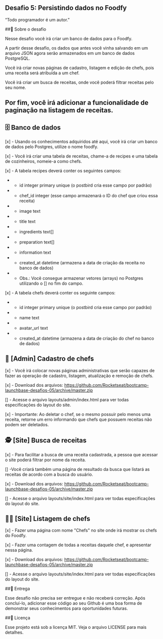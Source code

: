 ## Desafio 5: Persistindo dados no Foodfy

“Todo programador é um autor.”

##🚀 Sobre o desafio

Nesse desafio você irá criar um banco de dados para o Foodfy.

A partir desse desafio, os dados que antes você vinha salvando em um arquivo JSON agora serão armazenados em um banco de dados PostgreSQL.

Você irá criar novas páginas de cadastro, listagem e edição de chefs, pois uma receita será atribuída a um chef.

Você irá criar um busca de receitas, onde você poderá filtrar receitas pelo seu nome.

## Por fim, você irá adicionar a funcionalidade de paginação na listagem de receitas.

## 🗄️ Banco de dados

[x] - Usando os conhecimentos adquiridos até aqui, você irá criar um banco de dados pelo Postgres, utilize o nome foodfy.

[x] - Você irá criar uma tabela de receitas, chame-a de recipes e uma tabela de cozinheiros, nomeie-a como chefs.

[x] - A tabela recipes deverá conter os seguintes campos:

* - id integer primary unique (o postbird cria esse campo por padrão)
* - chef_id integer (esse campo armazenará o ID do chef que criou essa receita)
* - image text
* - title text
* - ingredients text[]
* - preparation text[]
* - information text
* - created_at datetime (armazena a data de criação da receita no banco de dados)
* - Obs.: Você consegue armazenar vetores (arrays) no Postgres utilizando o [] no fim do campo.

[x] - A tabela chefs deverá conter os seguinte campos:

* - id integer primary unique (o postbird cria esse campo por padrão)
* - name text
* - avatar_url text
* - created_at datetime (armazena a data de criação do chef no banco de dados)


## 🍴 [Admin] Cadastro de chefs

[x] - Você irá colocar novas páginas administrativas que serão capazes de fazer as operação de cadastro, listagem, atualização e remoção de chefs.

[x] - Download dos arquivos: https://github.com/Rocketseat/bootcamp-launchbase-desafios-05/archive/master.zip

[] - Acesse o arquivo layouts/admin/index.html para ver todas especificações do layout do site.

[x] - Importante: Ao deletar o chef, se o mesmo possuir pelo menos uma receita, retorne um erro informando que chefs que possuem receitas não podem ser deletados.

## 🕵️ [Site] Busca de receitas

[x] - Para facilitar a busca de uma receita cadastrada, a pessoa que acessar o site poderá filtrar por nome da receita.

[] -Você criará também uma página de resultado da busca que listará as receitas de acordo com a busca do usuário.

[x] - Download dos arquivos: https://github.com/Rocketseat/bootcamp-launchbase-desafios-05/archive/master.zip

[] - Acesse o arquivo layouts/site/index.html para ver todas especificações do layout do site.


## 👩‍🍳 [Site] Listagem de chefs

[x] - Fazer uma página com nome "Chefs" no site onde irá mostrar os chefs do Foodfy.

[x] - Fazer uma contagem de todas a receitas daquele chef, e apresentar nessa página.

[x] - Download dos arquivos: https://github.com/Rocketseat/bootcamp-launchbase-desafios-05/archive/master.zip

[] - Acesse o arquivo layouts/site/index.html para ver todas especificações do layout do site.


##📆 Entrega

Esse desafio não precisa ser entregue e não receberá correção. Após concluí-lo, adicionar esse código ao seu Github é uma boa forma de demonstrar seus conhecimentos para oportunidades futuras.

##📝 Licença

Esse projeto está sob a licença MIT. Veja o arquivo LICENSE para mais detalhes.